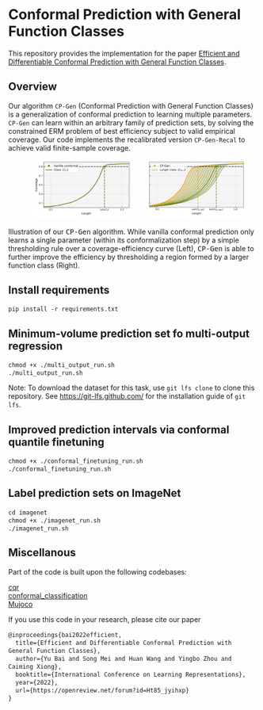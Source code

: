 # Conformal Prediction with General Function Classes

This repository provides the implementation for the paper [Efficient and Differentiable Conformal Prediction with General Function Classes](https://arxiv.org/abs/2202.11091).

## Overview
Our algorithm `CP-Gen` (Conformal Prediction with General Function Classes) is a generalization of conformal prediction to learning multiple parameters. `CP-Gen` can learn within an arbitrary family of prediction sets, by solving the constrained ERM problem of best efficiency subject to valid empirical coverage. Our code implements the recalibrated version `CP-Gen-Recal` to achieve valid finite-sample coverage.


<p align="center">
  <img src="https://github.com/allenbai01/cp-gen/blob/main/figures/fig1_left.png" width="40%" hspace="5%">
  <img src="https://github.com/allenbai01/cp-gen/blob/main/figures/fig1_right.png" width="40%">
  <figcaption>
    Illustration of our <tt>CP-Gen</tt> algorithm. While vanilla conformal prediction only learns a single parameter (within its conformalization step) by a simple thresholding rule over a coverage-efficiency curve (Left), <tt>CP-Gen</tt> is able to further improve the efficiency by thresholding a region formed by a larger function class (Right).
</figcaption>
</p>


## Install requirements

```
pip install -r requirements.txt
```

## Minimum-volume prediction set fo multi-output regression

```
chmod +x ./multi_output_run.sh
./multi_output_run.sh
```

Note: To download the dataset for this task, use `git lfs clone` to clone this repository. See https://git-lfs.github.com/ for the installation guide of `git lfs`.

## Improved prediction intervals via conformal quantile finetuning

```
chmod +x ./conformal_finetuning_run.sh
./conformal_finetuning_run.sh
```

## Label prediction sets on ImageNet

```
cd imagenet
chmod +x ./imagenet_run.sh
./imagenet_run.sh
```

## Miscellanous
Part of the code is built upon the following codebases:

[cqr](https://github.com/yromano/cqr)\
[conformal_classification](https://github.com/aangelopoulos/conformal_classification)\
[Mujoco](https://github.com/deepmind/mujoco)

If you use this code in your research, please cite our paper
```
@inproceedings{bai2022efficient,
  title={Efficient and Differentiable Conformal Prediction with General Function Classes},
  author={Yu Bai and Song Mei and Huan Wang and Yingbo Zhou and Caiming Xiong},
  booktitle={International Conference on Learning Representations},
  year={2022},
  url={https://openreview.net/forum?id=Ht85_jyihxp}
}
```

